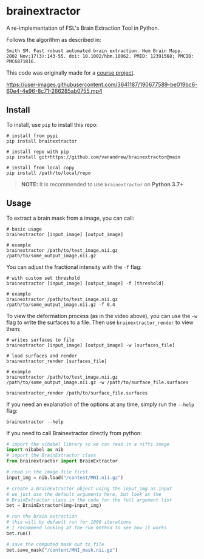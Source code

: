 # brainextractor
A re-implementation of FSL's Brain Extraction Tool in Python.

Follows the algorithm as described in:

```
Smith SM. Fast robust automated brain extraction. Hum Brain Mapp.
2002 Nov;17(3):143-55. doi: 10.1002/hbm.10062. PMID: 12391568; PMCID: PMC6871816.
```

This code was originally made for a [course project](https://www.cse.wustl.edu/~taoju/cse554/).

https://user-images.githubusercontent.com/3641187/190677589-be019bc6-60e4-4e96-8c71-266285ab0755.mp4

## Install

To install, use `pip` to install this repo:

```
# install from pypi
pip install brainextractor

# install repo with pip
pip install git+https://github.com/vanandrew/brainextractor@main

# install from local copy
pip install /path/to/local/repo
```

> **__NOTE:__** It is recommended to use `brainextractor` on **Python 3.7+**

## Usage

To extract a brain mask from a image, you can call:

```
# basic usage
brainextractor [input_image] [output_image]

# example
brainextractor /path/to/test_image.nii.gz /path/to/some_output_image.nii.gz
```

You can adjust the fractional intensity with the `-f` flag:

```
# with custom set threshold
brainextractor [input_image] [output_image] -f [threshold]

# example
brainextractor /path/to/test_image.nii.gz /path/to/some_output_image.nii.gz -f 0.4
```

To view the deformation process (as in the video above), you can use the `-w` flag to
write the surfaces to a file. Then use `brainextractor_render` to view them:

```
# writes surfaces to file
brainextractor [input_image] [output_image] -w [surfaces_file]

# load surfaces and render
brainextractor_render [surfaces_file]

# example
brainextractor /path/to/test_image.nii.gz /path/to/some_output_image.nii.gz -w /path/to/surface_file.surfaces

brainextractor_render /path/to/surface_file.surfaces
```

If you need an explanation of the options at any time, simply run the `--help` flag:

```
brainextractor --help
```

If you need to call Brainextractor directly from python:
```python
# import the nibabel library so we can read in a nifti image
import nibabel as nib
# import the BrainExtractor class
from brainextractor import BrainExtractor

# read in the image file first
input_img = nib.load("/content/MNI.nii.gz")

# create a BrainExtractor object using the input_img as input
# we just use the default arguments here, but look at the
# BrainExtractor class in the code for the full argument list
bet = BrainExtractor(img=input_img)

# run the brain extraction
# this will by default run for 1000 iterations
# I recommend looking at the run method to see how it works
bet.run()

# save the computed mask out to file
bet.save_mask("/content/MNI_mask.nii.gz")
```
